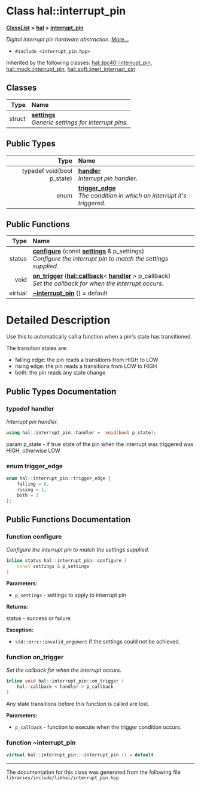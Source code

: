 

# Class hal::interrupt\_pin



[**ClassList**](annotated.md) **>** [**hal**](namespacehal.md) **>** [**interrupt\_pin**](classhal_1_1interrupt__pin.md)



_Digital interrupt pin hardware abstraction._ [More...](#detailed-description)

* `#include <interrupt_pin.hpp>`





Inherited by the following classes: [hal::lpc40::interrupt\_pin](classhal_1_1lpc40_1_1interrupt__pin.md),  [hal::mock::interrupt\_pin](structhal_1_1mock_1_1interrupt__pin.md),  [hal::soft::inert\_interrupt\_pin](classhal_1_1soft_1_1inert__interrupt__pin.md)










## Classes

| Type | Name |
| ---: | :--- |
| struct | [**settings**](structhal_1_1interrupt__pin_1_1settings.md) <br>_Generic settings for interrupt pins._  |


## Public Types

| Type | Name |
| ---: | :--- |
| typedef void(bool p\_state) | [**handler**](#typedef-handler)  <br>_Interrupt pin handler._  |
| enum  | [**trigger\_edge**](#enum-trigger_edge)  <br>_The condition in which an interrupt it's triggered._  |




















## Public Functions

| Type | Name |
| ---: | :--- |
|  status | [**configure**](#function-configure) (const [**settings**](structhal_1_1interrupt__pin_1_1settings.md) & p\_settings) <br>_Configure the interrupt pin to match the settings supplied._  |
|  void | [**on\_trigger**](#function-on_trigger) ([**hal::callback**](namespacehal.md#typedef-callback)&lt; [**handler**](classhal_1_1interrupt__pin.md#typedef-handler) &gt; p\_callback) <br>_Set the callback for when the interrupt occurs._  |
| virtual  | [**~interrupt\_pin**](#function-interrupt_pin) () = default<br> |




























# Detailed Description


Use this to automatically call a function when a pin's state has transitioned.


The transition states are:



* falling edge: the pin reads a transitions from HIGH to LOW
* rising edge: the pin reads a transitions from LOW to HIGH
* both: the pin reads any state change 




    
## Public Types Documentation




### typedef handler 

_Interrupt pin handler._ 
```C++
using hal::interrupt_pin::handler =  void(bool p_state);
```



param p\_state - if true state of the pin when the interrupt was triggered was HIGH, otherwise LOW 


        



### enum trigger\_edge 

```C++
enum hal::interrupt_pin::trigger_edge {
    falling = 0,
    rising = 1,
    both = 2
};
```



## Public Functions Documentation




### function configure 

_Configure the interrupt pin to match the settings supplied._ 
```C++
inline status hal::interrupt_pin::configure (
    const settings & p_settings
) 
```





**Parameters:**


* `p_settings` - settings to apply to interrupt pin 



**Returns:**

status - success or failure 




**Exception:**


* `std::errc::invalid_argument` if the settings could not be achieved. 




        



### function on\_trigger 

_Set the callback for when the interrupt occurs._ 
```C++
inline void hal::interrupt_pin::on_trigger (
    hal::callback < handler > p_callback
) 
```



Any state transitions before this function is called are lost.




**Parameters:**


* `p_callback` - function to execute when the trigger condition occurs. 




        



### function ~interrupt\_pin 

```C++
virtual hal::interrupt_pin::~interrupt_pin () = default
```




------------------------------
The documentation for this class was generated from the following file `libraries/include/libhal/interrupt_pin.hpp`

